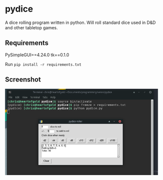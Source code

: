 # pydice
A dice rolling program written in python. Will roll standard dice used in D&D and other tabletop games.

## Requirements
PySimpleGUI==4.24.0
tk==0.1.0

Run `pip install -r requirements.txt`

## Screenshot
![A sample roll](https://raw.githubusercontent.com/fullfatsoda/pydice/master/example.png)
